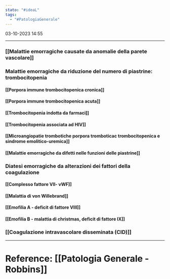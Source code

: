 ```yaml
---
stato: "#ideaL"
tags:
  - "#PatologiaGenerale"
---
```

03-10-2023 14:55

--- 


### [[Malattie emorragiche causate da anomalie della parete vascolare]]
### Malattie emorragiche da riduzione del numero di piastrine: trombocitopenia
#### [[Porpora immune trombocitopenica cronica]]
#### [[Porpora immune trombocitopenica acuta]]
#### [[Trombocitopenia indotta da farmaci]]
#### [[Trombocitopenia associata ad HIV]]
#### [[Microangiopatie trombotiche porpora tromboticac trombocitopenica e sindrome emolitico-uremica]]
#### [[Malattie emorragiche da difetti nelle funzioni delle piastrine]]
### Diatesi emorragiche da alterazioni dei fattori della coagulazione 
#### [[Complesso fattore VII- vWF]]
#### [[Malattia di von Willebrand]]
#### [[Emofilia A - deficit di fattore VIII]]
#### [[Emofilia B -  malattia di christmas, deficit di fattore IX]]
### [[Coagulazione intravascolare disseminata (CID)]]














--- 
# Reference: [[Patologia Generale - Robbins]]